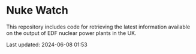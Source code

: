 # Nuke Watch

This repository includes code for retrieving the latest information available on the output of EDF nuclear power plants in the UK.

Last updated: 2024-06-08 01:53